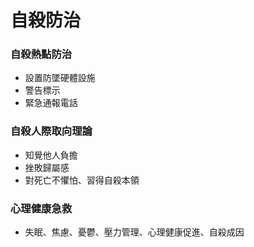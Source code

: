 # 自殺防治

### 自殺熱點防治

- 設置防墜硬體設施
- 警告標示
- 緊急通報電話

### 自殺人際取向理論

- 知覺他人負擔
- 挫敗歸屬感
- 對死亡不懼怕、習得自殺本領

### 心理健康急救

- 失眠、焦慮、憂鬱、壓力管理、心理健康促進、自殺成因